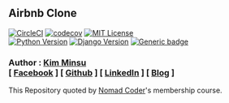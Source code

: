 ## Airbnb Clone

[![CircleCI](https://circleci.com/gh/alstn2468/Django_Airbnb_Clone.svg?style=svg)](https://circleci.com/gh/alstn2468/Django_Airbnb_Clone)
[![codecov](https://codecov.io/gh/alstn2468/Django_Airbnb_Clone/branch/master/graph/badge.svg)](https://codecov.io/gh/alstn2468/Django_Airbnb_Clone)
[![MIT License](https://img.shields.io/badge/license-MIT-blue.svg)](https://opensource.org/licenses/MIT)<br>
[![Python Version](https://img.shields.io/github/pipenv/locked/python-version/alstn2468/Django_Airbnb_Clone)](https://shields.io/)
[![Django Version](https://img.shields.io/github/pipenv/locked/dependency-version/alstn2468/Django_Airbnb_Clone/django)](https://shields.io/)
[![Generic badge](https://img.shields.io/github/languages/top/alstn2468/Django_Airbnb_Clone)](https://shields.io/)

### Author : [Kim Minsu](https://github.com/alstn2468)<br/>[ [Facebook](https://www.facebook.com/profile.php?id=100003769223078) ] [ [Github](https://github.com/alstn2468) ] [ [LinkedIn](https://www.linkedin.com/in/minsu-kim-336289160/) ] [ [Blog](https://alstn2468.github.io/) ]<br/>

This Repository quoted by [Nomad Coder](https://academy.nomadcoders.co)'s membership course.

